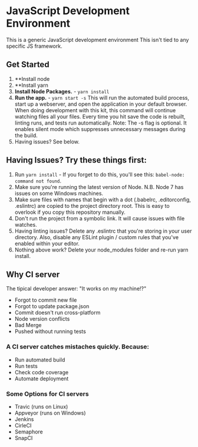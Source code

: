 # JavaScript Development Environment

This is a generic JavaScript development environment 
This isn't tied to any specific JS framework.

## Get Started

1. **Install node
2. **Install yarn
4. **Install Node Packages.** - `yarn install`
5. **Run the app.** - `yarn start -s`
This will run the automated build process, start up a webserver, and open the application in your default browser.
When doing development with this kit, this command will continue watching files all your files. Every time you hit save the code is rebuilt, linting runs, and tests run automatically.
Note: The -s flag is optional. It enables silent mode which suppresses unnecessary messages during the build.
6. Having issues? See below.

## Having Issues? Try these things first:

1. Run `yarn install` - If you forget to do this, you'll see this: `babel-node: command not found`.
2. Make sure you're running the latest version of Node. N.B. Node 7 has issues on some Windows machines.
3. Make sure files with names that begin with a dot (.babelrc, .editorconfig, .eslintrc) are copied to the project directory root. This is easy to overlook if you copy this repository manually.
4. Don't run the project from a symbolic link. It will cause issues with file watches.
5. Having linting issues? Delete any .eslintrc that you're storing in your user directory. Also, disable any ESLint plugin / custom rules that you've enabled within your editor.
6. Nothing above work? Delete your node_modules folder and re-run yarn install.

## Why CI server

The tipical developer answer: "It works on my machine!?"

- Forgot to commit new file
- Forgot to update package.json
- Commit doesn't run cross-platform
- Node version conflicts
- Bad Merge
- Pushed without running tests

### A CI server catches mistaches quickly. Because:

- Run automated build
- Run tests
- Check code coverage
- Automate deployment

### Some Options for CI servers

- Travic   (runs on Linux)
- Appveyor (runs on Windows)
- Jenkins
- CirleCI
- Semaphore
- SnapCI
